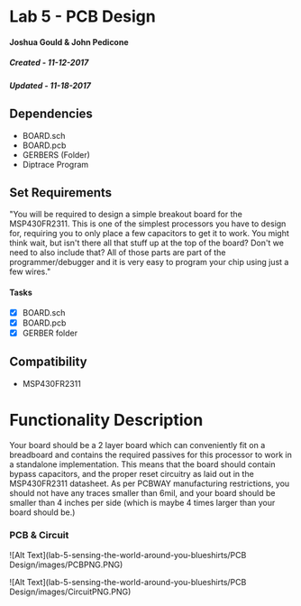 # Lab 5 - PCB Design
#### Joshua Gould & John Pedicone 
##### Created - 11-12-2017
##### Updated - 11-18-2017

## Dependencies
* BOARD.sch
* BOARD.pcb
* GERBERS (Folder)
* Diptrace Program

## Set Requirements
"You will be required to design a simple breakout board for the MSP430FR2311. This is one of the simplest processors you have to design for, requiring you to only place a few capacitors to get it to work. You might think wait, but isn't there all that stuff up at the top of the board? Don't we need to also include that? All of those parts are part of the programmer/debugger and it is very easy to program your chip using just a few wires."

#### Tasks
* [x] BOARD.sch
* [x] BOARD.pcb
* [x] GERBER folder

## Compatibility
* MSP430FR2311

# Functionality Description
Your board should be a 2 layer board which can conveniently fit on a breadboard and contains the required passives for this processor to work in a standalone implementation. This means that the board should contain bypass capacitors, and the proper reset circuitry as laid out in the MSP430FR2311 datasheet. As per PCBWAY manufacturing restrictions, you should not have any traces smaller than 6mil, and your board should be smaller than 4 inches per side (which is maybe 4 times larger than your board should be.)

### PCB & Circuit
![Alt Text](lab-5-sensing-the-world-around-you-blueshirts/PCB Design/images/PCBPNG.PNG)

![Alt Text](lab-5-sensing-the-world-around-you-blueshirts/PCB Design/images/CircuitPNG.PNG)

